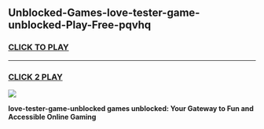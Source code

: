 
## Unblocked-Games-love-tester-game-unblocked-Play-Free-pqvhq
<h3>
<a href="https://premium76.site?title=love-tester-game-unblocked&ref=22A">CLICK TO PLAY</a></h3>
<hr>

<h3>
<a href="https://premium76.site?title=love-tester-game-unblocked&ref=22A">CLICK 2 PLAY</a>
  
</h3>

<a href="https://premium76.site?title=love-tester-game-unblocked&ref=22A"><img src="https://clearcache.store/games.png"></a>


**love-tester-game-unblocked games unblocked: Your Gateway to Fun and Accessible Online Gaming**
